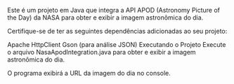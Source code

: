 Este é um projeto em Java que integra a API APOD (Astronomy Picture of the Day) da NASA para obter e exibir a imagem astronômica do dia.

Certifique-se de ter as seguintes dependências adicionadas ao seu projeto:

Apache HttpClient
Gson (para análise JSON)
Executando o Projeto
Execute o arquivo NasaApodIntegration.java para obter e exibir a imagem astronômica do dia.

O programa exibirá a URL da imagem do dia no console.
